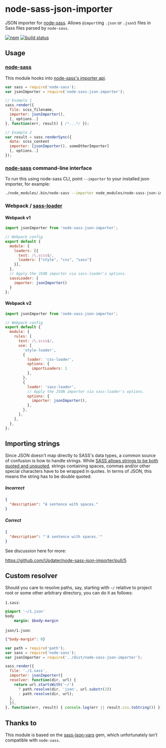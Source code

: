 # node-sass-json-importer

JSON importer for [node-sass](https://github.com/sass/node-sass). Allows `@import`ing `.json` or `.json5` files in Sass files parsed by `node-sass`.

[![npm](https://img.shields.io/npm/v/node-sass-json-importer.svg)](https://www.npmjs.com/package/node-sass-json-importer)
[![build status](https://travis-ci.org/Updater/node-sass-json-importer.svg?branch=master)](https://travis-ci.org/Updater/node-sass-json-importer)

## Usage
### [node-sass](https://github.com/sass/node-sass)
This module hooks into [node-sass's importer api](https://github.com/sass/node-sass#importer--v200---experimental).

```javascript
var sass = require('node-sass');
var jsonImporter = require('node-sass-json-importer');

// Example 1
sass.render({
  file: scss_filename,
  importer: jsonImporter(),
  [, options..]
}, function(err, result) { /*...*/ });

// Example 2
var result = sass.renderSync({
  data: scss_content
  importer: [jsonImporter(), someOtherImporter]
  [, options..]
});
```

### [node-sass](https://github.com/sass/node-sass) command-line interface

To run this using node-sass CLI, point `--importer` to your installed json importer, for example: 

```sh
./node_modules/.bin/node-sass --importer node_modules/node-sass-json-importer/dist/cli.js --recursive ./src --output ./dist
```

### Webpack / [sass-loader](https://github.com/jtangelder/sass-loader)

#### Webpack v1

```javascript
import jsonImporter from 'node-sass-json-importer';

// Webpack config
export default {
  module: {
    loaders: [{
      test: /\.scss$/,
      loaders: ["style", "css", "sass"]
    }],
  },
  // Apply the JSON importer via sass-loader's options.
  sassLoader: {
    importer: jsonImporter()
  }
};
```

#### Webpack v2

```javascript
import jsonImporter from 'node-sass-json-importer';

// Webpack config
export default {
  module: {
    rules: [
      test: /\.scss$/,
      use: [
        'style-loader',
        {
          loader: 'css-loader',
          options: {
            importLoaders: 1
          },
        },
        {
          loader: 'sass-loader',
          // Apply the JSON importer via sass-loader's options.
          options: {
            importer: jsonImporter(),
          },
        },
      ],
    ],
  },
};
```

## Importing strings
Since JSON doesn't map directly to SASS's data types, a common source of confusion is how to handle strings. While [SASS allows strings to be both quoted and unquoted](http://sass-lang.com/documentation/file.SASS_REFERENCE.html#sass-script-strings), strings containing spaces, commas and/or other special characters have to be wrapped in quotes. In terms of JSON, this means the string has to be double quoted:

##### Incorrect
```json
{
  "description": "A sentence with spaces."
}
```

##### Correct
```json
{
  "description": "'A sentence with spaces.'"
}
```

See discussion here for more:

https://github.com/Updater/node-sass-json-importer/pull/5

## Custom resolver

Should you care to resolve paths, say, starting with `~/` relative to project root or some other arbitrary directory, you can do it as follows:

`1.sass`:

```sass
@import '~/1.json'
body
    margin: $body-margin
```

`json/1.json`:

```json
{"body-margin": 0}
```

```js
var path = require('path');
var sass = require('node-sass');
var jsonImporter = require('../dist/node-sass-json-importer');

sass.render({
  file: './1.sass',
  importer: jsonImporter({
  resolver: function(dir, url) {
    return url.startsWith('~/')
      ? path.resolve(dir, 'json', url.substr(2))
      : path.resolve(dir, url);
  },
  }),
}, function(err, result) { console.log(err || result.css.toString()) });
```

## Thanks to
This module is based on the [sass-json-vars](https://github.com/vigetlabs/sass-json-vars) gem, which unfortunately isn't compatible with `node-sass`.
